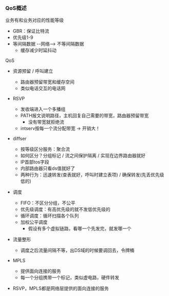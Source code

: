 ### QoS概述

业务有和业务对应的性能等级
- GBR：保证比特流
- 优先级1-9
- 等间隔数据 --网络--> 不等间隔数据
    - 缓存减少时延抖动

QoS
- 资源预留 / 呼叫建立
    - 路由器预留带宽和缓存空间
    - 类似电话交互的电话网
- RSVP
    - 发收端进入一个多播组
    - PATH报文说明路径，主机回复自己需要的带宽，路由器预留带宽
        - 没有带宽就拒绝流
    - intserv按每一个流分配带宽 -> 开销大！
- diffser
    - 按等级区分服务：聚合流
    - 如何区分？分组标记 / 流之间保护隔离 / 实现在边界路由器就好
    - IP首部tos字段
    - 内部路由器只看ds值就好了
    - 两种行为：迅速转发(查表就好，呼叫时建立表项) / 确保转发(先丢优先级低的)
- 调度
    - FIFO：不区分分组，不公平
    - 优先级调度：有高优先级的就不发低优先级的
    - 循环调度：循环扫描各个队列
    - 加权公平调度
        - 假设有多个虚拟链路，看哪一个先发完，就发哪一个
- 流量整形
    - 调度之后流量间隔不等，出DS域的时候要调回去，令牌桶
- MPLS
    - 提供面向连接的服务
    - 每一个分组携带一个标记，类似虚电路，硬件转发

- RSVP，MPLS都是网络层提供的面向连接的服务
